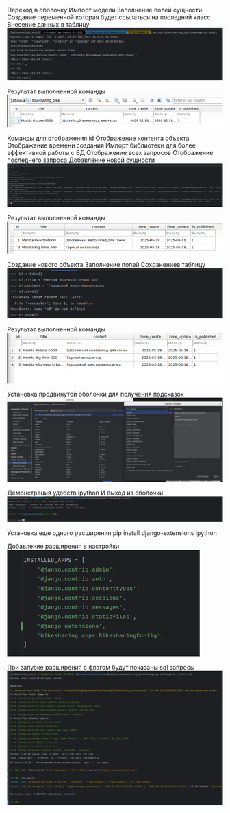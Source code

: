 Переход в оболочку
Импорт модели
Заполнение полей сущности
Создание переменной которая будет ссылаться на последний класс
Внесение данных в таблицу
![1](screen/19.1.png)

Результат выполненной команды
![2](screen/19.2.png)

Команды для отображения id
Отображение контента объекта
Отображение времени создания
Импорт библиотеки для более эффективной работы с БД
Отображение всех запросов
Отображение последнего запроса
Добавление новой сущности
![3](screen/19.3.png)

Результат выполненной команды
![4](screen/19.4.png)

Создание нового объекта
Заполнение полей
Сохранениев таблицу
![5](screen/19.5.png)

Результат выполненной команды
![6](screen/19.6.png)

Установка продвинутой оболочки для получения подсказок
![7](screen/19.7.png)

Демонстрация удобств ipython
И выход из оболочки
![7](screen/19.8.png)

Установка еще одного расширения
pip install django-extensions ipython

Добавление расширения в настройки
![9](screen/19.9.png)

При запуске расширения с флагом будут показаны sql запросы
![7](screen/19.10.png)